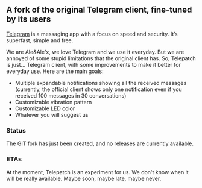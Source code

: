 ## A fork of the original Telegram client, fine-tuned by its users

[Telegram](http://telegram.org) is a messaging app with a focus on speed and security. It’s superfast, simple and free.

We are Ale&Ale'x, we love Telegram and we use it everyday. But we are annoyed of some stupid limitations that the original client has.
So, Telepatch is just... Telegram client, with some improvements to make it better for everyday use. Here are the main goals:
- Multiple expandable notifications showing all the received messages
  (currently, the official client shows only one notification even if you received 100 messages in 30 conversations)
- Customizable vibration pattern
- Customizable LED color
- Whatever you will suggest us

### Status

The GIT fork has just been created, and no releases are currently available.


### ETAs

At the moment, Telepatch is an experiment for us. We don't know when it will be really available. Maybe soon, maybe late, maybe never.
